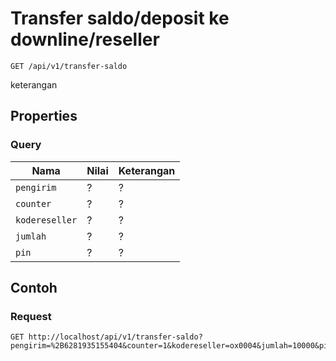 # Transfer saldo/deposit ke downline/reseller
```http
GET /api/v1/transfer-saldo
```
keterangan
## Properties
### Query
Nama  | Nilai | Keterangan
--- | --- | ---
<code>pengirim</code> | ? | ?
<code>counter</code> | ? | ?
<code>kodereseller</code> | ? | ?
<code>jumlah</code> | ? | ?
<code>pin</code> | ? | ?

## Contoh

### Request
```http
GET http://localhost/api/v1/transfer-saldo?pengirim=%2B6281935155404&counter=1&kodereseller=ox0004&jumlah=10000&pin=1234
```
